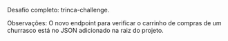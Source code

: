 Desafio completo: trinca-challenge.

Observações:
O novo endpoint para verificar o carrinho de compras de um churrasco está no JSON adicionado na raiz do projeto.
